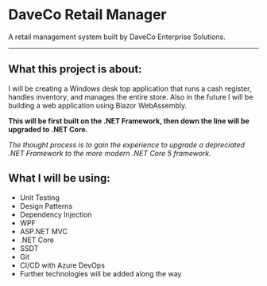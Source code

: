 # DaveCo Retail Manager
A retail management system built by DaveCo Enterprise Solutions.

-------------------------------------------------------------------------------------------------------------------------------------------------------------------------

## What this project is about:
I will be creating a Windows desk top application that runs a cash register, handles inventory, and manages the entire store. Also in the future I will be building a web application using Blazor WebAssembly. 

**This will be first built on the .NET Framework, then down the line will be upgraded to .NET Core.**

*The thought process is to gain the experience to upgrade a depreciated .NET Framework to the more modern .NET Core 5 framework.*


## What I will be using:
* Unit Testing
* Design Patterns
* Dependency Injection
* WPF
* ASP.NET MVC
* .NET Core
* SSDT
* Git
* CI/CD with Azure DevOps
* Further technologies will be added along the way
